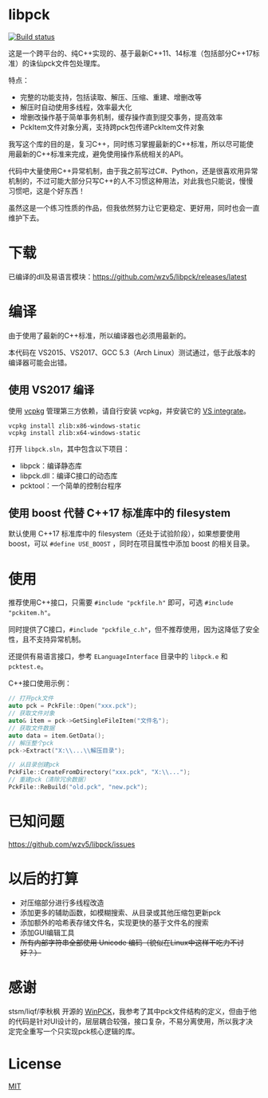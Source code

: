 ﻿libpck
======

[![Build status](https://ci.appveyor.com/api/projects/status/p4afro8y8h11mmqj?svg=true)](https://ci.appveyor.com/project/wzv5/libpck)

这是一个跨平台的、纯C++实现的、基于最新C++11、14标准（包括部分C++17标准）的诛仙pck文件包处理库。

特点： 
- 完整的功能支持，包括读取、解压、压缩、重建、增删改等
- 解压时自动使用多线程，效率最大化
- 增删改操作基于简单事务机制，缓存操作直到提交事务，提高效率
- PckItem文件对象分离，支持跨pck包传递PckItem文件对象

我写这个库的目的是，复习C++，同时练习掌握最新的C++标准，所以尽可能使用最新的C++标准来完成，避免使用操作系统相关的API。

代码中大量使用C++异常机制，由于我之前写过C#、Python，还是很喜欢用异常机制的，不过可能大部分只写C++的人不习惯这种用法，对此我也只能说，慢慢习惯吧，这是个好东西！

虽然这是一个练习性质的作品，但我依然努力让它更稳定、更好用，同时也会一直维护下去。

下载
====
已编译的dll及易语言模块：<https://github.com/wzv5/libpck/releases/latest>

编译
====

由于使用了最新的C++标准，所以编译器也必须用最新的。

本代码在 VS2015、VS2017、GCC 5.3（Arch Linux）测试通过，低于此版本的编译器可能会出错。

使用 VS2017 编译
----------------

使用 [vcpkg](https://github.com/Microsoft/vcpkg) 管理第三方依赖，请自行安装 vcpkg，并安装它的 [VS integrate](https://github.com/Microsoft/vcpkg/blob/master/docs/users/integration.md)。

```
vcpkg install zlib:x86-windows-static
vcpkg install zlib:x64-windows-static
```

打开 ```libpck.sln```，其中包含以下项目： 
- libpck：编译静态库
- libpck.dll：编译C接口的动态库
- pcktool：一个简单的控制台程序

使用 boost 代替 C++17 标准库中的 filesystem
------------------------------------------

默认使用 C++17 标准库中的 filesystem（还处于试验阶段），如果想要使用 boost，可以 `#define USE_BOOST` ，同时在项目属性中添加 boost 的相关目录。

使用
====

推荐使用C++接口，只需要 ```#include "pckfile.h"``` 即可，可选 ```#include "pckitem.h"```。

同时提供了C接口，```#include "pckfile_c.h"```，但不推荐使用，因为这降低了安全性，且不支持异常机制。

还提供有易语言接口，参考 ```ELanguageInterface``` 目录中的 ```libpck.e``` 和 ```pcktest.e```。

C++接口使用示例： 
```cpp
// 打开pck文件
auto pck = PckFile::Open("xxx.pck");
// 获取文件对象
auto& item = pck->GetSingleFileItem("文件名");
// 获取文件数据
auto data = item.GetData();
// 解压整个pck
pck->Extract("X:\\...\\解压目录");

// 从目录创建pck
PckFile::CreateFromDirectory("xxx.pck", "X:\\...");
// 重建pck（清除冗余数据）
PckFile::ReBuild("old.pck", "new.pck");
```

已知问题
========

<https://github.com/wzv5/libpck/issues>


以后的打算
=========

- 对压缩部分进行多线程改造
- 添加更多的辅助函数，如模糊搜索、从目录或其他压缩包更新pck
- 添加额外的哈希表存储文件名，实现更快的基于文件名的搜索
- 添加GUI编辑工具
- ~~所有内部字符串全部使用 Unicode 编码（貌似在Linux中这样干吃力不讨好？）~~

感谢
=====
stsm/liqf/李秋枫 开源的 [WinPCK](http://bbs.duowan.com/thread-27298877-1-1.html)，我参考了其中pck文件结构的定义，但由于他的代码是针对UI设计的，层层耦合较强，接口复杂，不易分离使用，所以我才决定完全重写一个只实现pck核心逻辑的库。

License
=======
[MIT](http://opensource.org/licenses/MIT)
